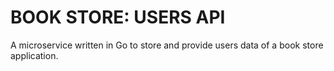 # BOOK STORE: USERS API
A microservice written in Go to store and provide users data of a book store application.
